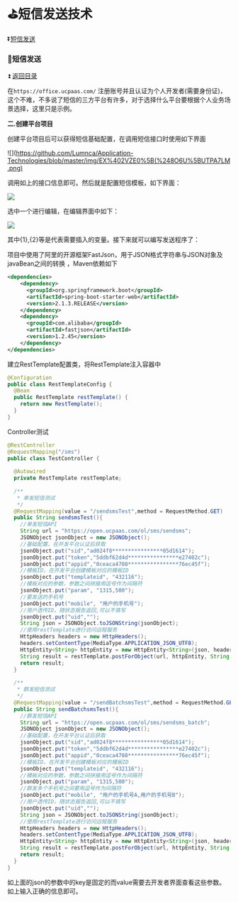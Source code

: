 # :golf:短信发送技术  #

<b id="t"></b>

:arrow_double_down:[短信发送](#a1)

<b id="a1"></b>

### :bowling:短信发送 ###

:arrow_double_up: [返回目录](#t)

在`https://office.ucpaas.com/` 注册账号并且认证为个人开发者(需要身份证)，这个不难，不多说了短信的三方平台有许多，对于选择什么平台要根据个人业务场景选择，这里只是示例。

**二.创建平台项目**

创建平台项目后可以获得短信基础配置，在调用短信接口时使用如下界面

![](https://github.com/Lumnca/Application-Technologies/blob/master/img/EX%402VZE0%5B(%248O6U%5BUTPA7LM.png)

调用如上的接口信息即可。然后就是配置短信模板，如下界面：

![](https://github.com/Lumnca/Application-Technologies/blob/master/img/%5BQ9GA13PZWVM9M~LO0%25GT70.png)

选中一个进行编辑，在编辑界面中如下：

![](https://github.com/Lumnca/Application-Technologies/blob/master/img/0A~32OEY9~L96SL%40ZVUUM6S.png)

其中{1},{2}等是代表需要插入的变量。接下来就可以编写发送程序了：

项目中使用了阿里的开源框架FastJson，用于JSON格式字符串与JSON对象及javaBean之间的转换 ，Maven依赖如下

```xml
<dependencies>
    <dependency>
      <groupId>org.springframework.boot</groupId>
      <artifactId>spring-boot-starter-web</artifactId>
      <version>2.1.3.RELEASE</version>
    </dependency>
    <dependency>
      <groupId>com.alibaba</groupId>
      <artifactId>fastjson</artifactId>
      <version>1.2.45</version>
    </dependency>
</dependencies>
```

建立RestTemplate配置类，将RestTemplate注入容器中

```java
@Configuration
public class RestTemplateConfig {
  @Bean
  public RestTemplate restTemplate() {
    return new RestTemplate();
  }
}
```

Controller测试

```java
@RestController
@RequestMapping("/sms")
public class TestController {
 
  @Autowired
  private RestTemplate restTemplate;
 
  /**
   * 单发短信测试
   */
  @RequestMapping(value = "/sendsmsTest",method = RequestMethod.GET)
  public String sendsmsTest(){
    //单发短信API
    String url = "https://open.ucpaas.com/ol/sms/sendsms";
    JSONObject jsonObject = new JSONObject();
    //基础配置，在开发平台认证后获取
    jsonObject.put("sid","ad024f8****************05d1614");
    jsonObject.put("token","5ddbf62d4d****************e27402c");
    jsonObject.put("appid","0ceaca4708****************76ec45f");
    //模板ID，在开发平台创建模板对应的模板ID
    jsonObject.put("templateid", "432116");
    //模板对应的参数，参数之间拼接用逗号作为间隔符
    jsonObject.put("param", "1315,500");
    //要发送的手机号
    jsonObject.put("mobile", "用户的手机号");
    //用户透传ID，随状态报告返回,可以不填写
    jsonObject.put("uid","");
    String json = JSONObject.toJSONString(jsonObject);
    //使用restTemplate进行访问远程服务
    HttpHeaders headers = new HttpHeaders();
    headers.setContentType(MediaType.APPLICATION_JSON_UTF8);
    HttpEntity<String> httpEntity = new HttpEntity<String>(json, headers);
    String result = restTemplate.postForObject(url, httpEntity, String.class);
    return result;
  }
 
  /**
   * 群发短信测试
   */
  @RequestMapping(value = "/sendBatchsmsTest",method = RequestMethod.GET)
  public String sendBatchsmsTest(){
    //群发短信API
    String url = "https://open.ucpaas.com/ol/sms/sendsms_batch";
    JSONObject jsonObject = new JSONObject();
    //基础配置，在开发平台认证后获取
    jsonObject.put("sid","ad024f8****************05d1614");
    jsonObject.put("token","5ddbf62d4d****************e27402c");
    jsonObject.put("appid","0ceaca4708****************76ec45f");
    //模板ID，在开发平台创建模板对应的模板ID
    jsonObject.put("templateid", "432116");
    //模板对应的参数，参数之间拼接用逗号作为间隔符
    jsonObject.put("param", "1315,500");
    //群发多个手机号之间要用逗号作为间隔符
    jsonObject.put("mobile", "用户的手机号A,用户的手机号B");
    //用户透传ID，随状态报告返回,可以不填写
    jsonObject.put("uid","");
    String json = JSONObject.toJSONString(jsonObject);
    //使用restTemplate进行访问远程服务
    HttpHeaders headers = new HttpHeaders();
    headers.setContentType(MediaType.APPLICATION_JSON_UTF8);
    HttpEntity<String> httpEntity = new HttpEntity<String>(json, headers);
    String result = restTemplate.postForObject(url, httpEntity, String.class);
    return result;
  }
}
```

如上面的json的参数中的key是固定的而value需要去开发者界面查看这些参数。如上输入正确的信息即可。
